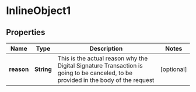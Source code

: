 

# InlineObject1

## Properties

Name | Type | Description | Notes
------------ | ------------- | ------------- | -------------
**reason** | **String** | This is the actual reason why the Digital Signature Transaction is going to be canceled, to be provided in the body of the request  |  [optional]



